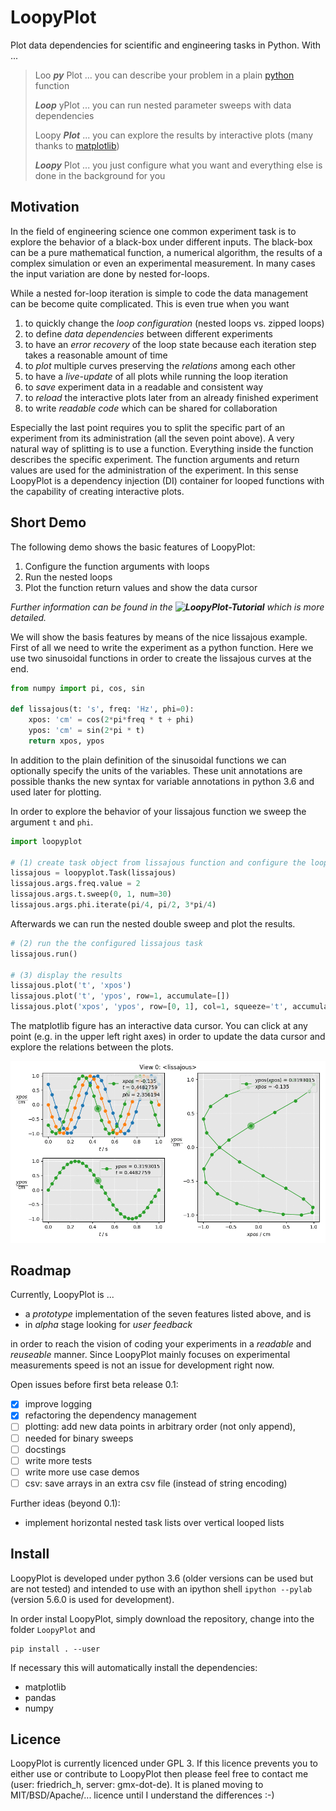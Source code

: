 LoopyPlot
=========

Plot data dependencies for scientific and engineering tasks in Python. With ...

> Loo **_py_** Plot ... you can describe your problem in a plain
> [python](https://www.python.org) function
>
> **_Loop_** yPlot ... you can run nested parameter sweeps with data
> dependencies
>
> Loopy **_Plot_** ... you can explore the results by interactive plots
> (many thanks to [matplotlib](https://matplotlib.org/))
>
> **_Loopy_** Plot ... you just configure what you want and everything
> else is done in the background for you


Motivation
----------

In the field of engineering science one common experiment task is to
explore the behavior of a black-box under different inputs. The
black-box can be a pure mathematical function, a numerical algorithm,
the results of a complex simulation or even an experimental measurement.
In many cases the input variation are done by nested for-loops.

While a nested for-loop iteration is simple to code the data management
can be become quite complicated. This is even true when you want

1.  to quickly change the *loop configuration* (nested loops vs. zipped
  loops)
2.  to define *data dependencies* between different experiments
3.  to have an *error recovery* of the loop state because each
  iteration step takes a reasonable amount of time
4.  to *plot* multiple curves preserving the *relations* among each other
5.  to have a *live-update* of all plots while running the loop iteration
6.  to *save* experiment data in a readable and consistent way
7.  to *reload* the interactive plots later from an already finished
   experiment
8.  to write *readable code* which can be shared for collaboration

Especially the last point requires you to split the specific part of
an experiment from its administration (all the seven point above). A very
natural way of splitting is to use a function. Everything inside the
function describes the specific experiment. The function arguments and
return values are used for the administration of the experiment.
In this sense LoopyPlot is a dependency injection (DI) container for
looped functions with the capability of creating interactive plots.


Short Demo
-----------

The following demo shows the basic features of LoopyPlot:

1. Configure the function arguments with loops
2. Run the nested loops
3. Plot the function return values and show the data cursor

*Further information can be found in the
**![LoopyPlot-Tutorial](./tutorial.ipynb)**
which is more detailed.*

We will show the basis features by means of the nice lissajous example.
First of all we need to write the experiment as a python function.
Here we use two sinusoidal functions in order to create the lissajous
curves at the end.

```python
from numpy import pi, cos, sin

def lissajous(t: 's', freq: 'Hz', phi=0):
    xpos: 'cm' = cos(2*pi*freq * t + phi)
    ypos: 'cm' = sin(2*pi * t)
    return xpos, ypos
```

In addition to the plain definition of the sinusoidal functions we can
optionally specify the units of the variables. These unit annotations are
possible thanks the new syntax for variable annotations in python 3.6
and used later for plotting.

In order to explore the behavior of your lissajous function we
sweep the argument `t` and `phi`.

```python
import loopyplot

# (1) create task object from lissajous function and configure the loops
lissajous = loopyplot.Task(lissajous)
lissajous.args.freq.value = 2
lissajous.args.t.sweep(0, 1, num=30)
lissajous.args.phi.iterate(pi/4, pi/2, 3*pi/4)
```

Afterwards we can run the nested double sweep and plot the results.


```python
# (2) run the the configured lissajous task
lissajous.run()

# (3) display the results
lissajous.plot('t', 'xpos')
lissajous.plot('t', 'ypos', row=1, accumulate=[])
lissajous.plot('xpos', 'ypos', row=[0, 1], col=1, squeeze='t', accumulate=[])
```

The matplotlib figure has an interactive data cursor.
You can click at any point (e.g. in the upper left right axes) in order to
update the data cursor and explore the relations between the plots.

![Lissajous](./examples/lissajous.gif)


Roadmap
-------

Currently, LoopyPlot is ...

* a *prototype* implementation of the seven features listed above, and is
* in *alpha* stage looking for *user feedback*

in order to reach the vision of coding your experiments in a
*readable* and *reuseable* manner. Since LoopyPlot mainly focuses on
experimental measurements speed is not an issue for development
right now.

Open issues before first beta release 0.1:
- [x] improve logging
- [x] refactoring the dependency management
- [ ] plotting: add new data points in arbitrary order (not only append),
- [ ] needed for binary sweeps
- [ ] docstings
- [ ] write more tests
- [ ] write more use case demos
- [ ] csv: save arrays in an extra csv file (instead of string encoding)

Further ideas (beyond 0.1):
* implement horizontal nested task lists over vertical looped lists


Install
-------

LoopyPlot is developed under python 3.6
(older versions can be used but are not tested)
and intended to use with an ipython shell `ipython --pylab`
(version 5.6.0 is used for development).

In order instal LoopyPlot, simply download the repository, change into
the folder `LoopyPlot` and

    pip install . --user

If necessary this will automatically install the dependencies:

* matplotlib
* pandas
* numpy


Licence
-------

LoopyPlot is currently licenced under GPL 3. If this licence prevents you
to either use or contribute to LoopyPlot then please feel free to
contact me (&#117;&#115;&#101;&#114;:&#032;&#102;&#114;&#105;&#101;&#100;&#114;&#105;&#099;&#104;&#095;&#104;,&#032;&#115;&#101;&#114;&#118;&#101;&#114;:&#032;&#103;&#109;&#120;&#045;&#100;&#111;&#116;&#045;&#100;&#101;).
It is planed moving to MIT/BSD/Apache/... licence until I understand
the differences :-)
